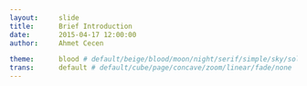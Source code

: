 ```yaml
---
layout:     slide
title:      Brief Introduction
date:       2015-04-17 12:00:00
author:     Ahmet Cecen

theme:		blood # default/beige/blood/moon/night/serif/simple/sky/solarized
trans:		default # default/cube/page/concave/zoom/linear/fade/none
---
```

<script type="text/template">
##{{ page.title }}
###{{ page.author }}
###{{ page.date }}
--horizontal
<!-- Start Writing Below in Markdown -->
## Short Bio
* 2nd Year Graduate Student in CSE
* 5 Years Working with Dr.Kalidindi
* Stonger on the Computational Side more than Mechanical or Materials
--horizontal
## Some Skills
* Area: Computational Materials Science with a Focus on Materials Informatics
* Work Environment: Mainly MATLAB, R and MAPLE
* Topics of Interest:
  - **Spatial Correlations**      
  - **Machine Learning**
  - **Image/Signal Processing** 
  - Matrix  Linear Algebra
  - Modelling and Simulation    
  - Parallelization/Sequentialization
  - Graph Analysis              
  - *Web Development & Automation*
--horizontal
# Some Projects
--vertical
## Fuel Cells
![Description](http://ahmetcecen.github.io/project-pages/img/MPL.png)
--vertical
## Dual Phase Steels
![Description](http://ahmetcecen.github.io/project-pages/img/MPIE.png)
--vertical
## Al-Cu Solidification
![Description](http://ahmetcecen.github.io/project-pages/img/MURI.png)
--horizontal
# Thank You
<!-- End Here -->
--vertical
#[Print]({{ site.url }}{{ site.baseurl }}{{ page.url }}/?print-pdf#)
#[Back]({{ site.url }}{{ site.baseurl }})
</script>
